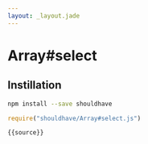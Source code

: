 ```yaml
---
layout: _layout.jade
---
```


# Array#select

## Instillation

```sh
npm install --save shouldhave
```

```js
require("shouldhave/Array#select.js")
```

```js
{{source}}
```